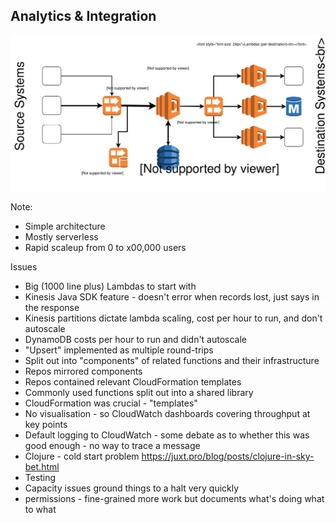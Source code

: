 ## Analytics & Integration

<img
  style="background-color: white;"
  alt="Multi-source/multi-destination analytics, fanning-in to a Kinesis stream and fanning-out to multiple target systems"
  src="images/large-analytics-before.svg"></img>

Note:
 - Simple architecture
 - Mostly serverless
 - Rapid scaleup from 0 to x00,000 users


Issues
 - Big (1000 line plus) Lambdas to start with
 - Kinesis Java SDK feature - doesn't error when records lost, just says in the response
 - Kinesis partitions dictate lambda scaling, cost per hour to run, and don't autoscale
 - DynamoDB costs per hour to run and didn't autoscale
 - "Upsert" implemented as multiple round-trips
 - Split out into "components" of related functions and their infrastructure
 - Repos mirrored components
 - Repos contained relevant CloudFormation templates
 - Commonly used functions split out into a shared library
 - CloudFormation was crucial - "templates"
 - No visualisation - so CloudWatch dashboards covering throughput at key points
 - Default logging to CloudWatch - some debate as to whether this was good enough - no way to trace a message
 - Clojure - cold start problem https://juxt.pro/blog/posts/clojure-in-sky-bet.html
 - Testing
 - Capacity issues ground things to a halt very quickly
 - permissions - fine-grained more work but documents what's doing what to what
